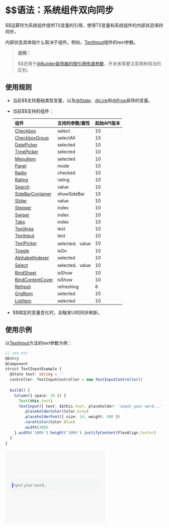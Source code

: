 # $$语法：系统组件双向同步


$$运算符为系统组件提供TS变量的引用，使得TS变量和系统组件的内部状态保持同步。


内部状态具体指什么取决于组件。例如，[TextInput](../../reference/apis-arkui/arkui-ts/ts-basic-components-textinput.md)组件的text参数。


> **说明：**
>
> $$还用于[@Builder装饰器的按引用传递参数](arkts-builder.md#按引用传递参数)，开发者需要注意两种用法的区别。


## 使用规则

- 当前$$支持基础类型变量，以及[\@State](arkts-state.md)、[\@Link](arkts-link.md)和[\@Prop](arkts-prop.md)装饰的变量。

- 当前$$支持的组件：

  | 组件                                                         | 支持的参数/属性 | 起始API版本 |
  | ------------------------------------------------------------ | --------------- | ----------- |
  | [Checkbox](../../reference/apis-arkui/arkui-ts/ts-basic-components-checkbox.md) | select          | 10          |
  | [CheckboxGroup](../../reference/apis-arkui/arkui-ts/ts-basic-components-checkboxgroup.md) | selectAll       | 10          |
  | [DatePicker](../../reference/apis-arkui/arkui-ts/ts-basic-components-datepicker.md) | selected        | 10          |
  | [TimePicker](../../reference/apis-arkui/arkui-ts/ts-basic-components-timepicker.md) | selected        | 10          |
  | [MenuItem](../../reference/apis-arkui/arkui-ts/ts-basic-components-menuitem.md) | selected        | 10          |
  | [Panel](../../reference/apis-arkui/arkui-ts/ts-container-panel.md)         | mode            | 10          |
  | [Radio](../../reference/apis-arkui/arkui-ts/ts-basic-components-radio.md)  | checked         | 10          |
  | [Rating](../../reference/apis-arkui/arkui-ts/ts-basic-components-rating.md) | rating          | 10          |
  | [Search](../../reference/apis-arkui/arkui-ts/ts-basic-components-search.md) | value           | 10          |
  | [SideBarContainer](../../reference/apis-arkui/arkui-ts/ts-container-sidebarcontainer.md) | showSideBar     | 10          |
  | [Slider](../../reference/apis-arkui/arkui-ts/ts-basic-components-slider.md) | value           | 10          |
  | [Stepper](../../reference/apis-arkui/arkui-ts/ts-basic-components-stepper.md) | index           | 10          |
  | [Swiper](../../reference/apis-arkui/arkui-ts/ts-container-swiper.md)       | index       | 10          |
  | [Tabs](../../reference/apis-arkui/arkui-ts/ts-container-tabs.md)           | index           | 10          |
  | [TextArea](../../reference/apis-arkui/arkui-ts/ts-basic-components-textarea.md) | text            | 10          |
  | [TextInput](../../reference/apis-arkui/arkui-ts/ts-basic-components-textinput.md) | text            | 10          |
  | [TextPicker](../../reference/apis-arkui/arkui-ts/ts-basic-components-textpicker.md) | selected、value | 10          |
  | [Toggle](../../reference/apis-arkui/arkui-ts/ts-basic-components-toggle.md) | isOn            | 10          |
  | [AlphabetIndexer](../../reference/apis-arkui/arkui-ts/ts-container-alphabet-indexer.md) | selected        | 10          |
  | [Select](../../reference/apis-arkui/arkui-ts/ts-basic-components-select.md) | selected、value | 10          |
  | [BindSheet](../../reference/apis-arkui/arkui-ts/ts-universal-attributes-sheet-transition.md#bindsheet) | isShow | 10          |
  | [BindContentCover](../../reference/apis-arkui/arkui-ts/ts-universal-attributes-modal-transition.md#bindcontentcover) | isShow | 10          |
  | [Refresh](../../reference/apis-arkui/arkui-ts/ts-container-refresh.md) | refreshing | 8 |
  | [GridItem](../../reference/apis-arkui/arkui-ts/ts-container-griditem.md) | selected | 10 |
  | [ListItem](../../reference/apis-arkui/arkui-ts/ts-container-listitem.md) | selected | 10 |

- $$绑定的变量变化时，会触发UI的同步刷新。


## 使用示例

以[TextInput](../../reference/apis-arkui/arkui-ts/ts-basic-components-textinput.md)方法的text参数为例：


```ts
// xxx.ets
@Entry
@Component
struct TextInputExample {
  @State text: string = ''
  controller: TextInputController = new TextInputController()

  build() {
    Column({ space: 20 }) {
      Text(this.text)
      TextInput({ text: $$this.text, placeholder: 'input your word...', controller: this.controller })
        .placeholderColor(Color.Grey)
        .placeholderFont({ size: 14, weight: 400 })
        .caretColor(Color.Blue)
        .width(300)
    }.width('100%').height('100%').justifyContent(FlexAlign.Center)
  }
}
```


![TextInputDouble](figures/TextInputDouble.gif)
